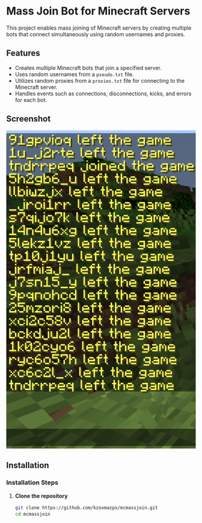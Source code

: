 # Mass Join Bot for Minecraft Servers

This project enables mass joining of Minecraft servers by creating multiple bots that connect simultaneously using random usernames and proxies.

## Features

- Creates multiple Minecraft bots that join a specified server.
- Uses random usernames from a `pseudo.txt` file.
- Utilizes random proxies from a `proxies.txt` file for connecting to the Minecraft server.
- Handles events such as connections, disconnections, kicks, and errors for each bot.

## Screenshot

![Exemple](screenshot.png)

## Installation

### Installation Steps

1. **Clone the repository**
   ```bash
   git clone https://github.com/kzoxmazpx/mcmassjoin.git
   cd mcmassjoin
